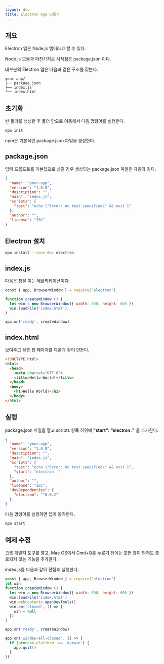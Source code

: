 ```yaml
---
layout: dev
title: Electron App 만들기
---
```

## 개요

Electron 앱은 Node.js 앱이라고 할 수 있다.

Node.js 모듈과 마찬가지로 시작점은 package.json 이다.

대부분의 Electron 앱은 다음과 같은 구조를 갖는다.

```
your-app/
├── package.json
├── index.js
└── index.html
```

## 초기화

빈 폴더를 생성한 후 폴더 안으로 이동해서 다음 명령어를 실행한다.

```bash
npm init
```

npm은 기본적인 package.json 파일을 생성한다.


## package.json

입력 프롬프트를 기본값으로 넘길 경우 생성되는 package.json 파일은 다음과 같다.

```json
{
  "name": "your-app",
  "version": "1.0.0",
  "description": "",
  "main": "index.js",
  "scripts": {
    "test": "echo \"Error: no test specified\" && exit 1"
  },
  "author": "",
  "license": "ISC"
}
```

## Electron 설치

```bash
npm install --save-dev electron
```

## index.js

다음은 창을 여는 애플리케이션이다.

```javascript
const { app, BrowserWindow } = require('electron')

function createWindow () {
  let win = new BrowserWindow({ width: 800, height: 600 })
  win.loadFile('index.html')
}

app.on('ready', createWindow)
```

## index.html

보여주고 싶은 웹 페이지를 다음과 같이 만든다.

```html
<!DOCTYPE html>
<html>
  <head>
    <meta charset="UTF-8">
    <title>Hello World!</title>
  </head>
  <body>
    <h1>Hello World!</h1>
  </body>
</html>
```

## 실행

package.json 파일을 열고 scripts 항목 하위에 **"start": "electron ."** 을 추가한다.

```json
{
  "name": "your-app",
  "version": "1.0.0",
  "description": "",
  "main": "index.js",
  "scripts": {
    "test": "echo \"Error: no test specified\" && exit 1",
    "start": "electron ."
  },
  "author": "",
  "license": "ISC",
  "devDependencies": {
    "electron": "^6.0.2"
  }
}
```

다음 명령어를 실행하면 앱이 동작한다.

```bash
npm start
```

## 예제 수정

크롬 개발자 도구를 열고, Mac OS에서 Cmd+Q를 누르기 전에는 모든 창이 닫혀도 종료되지 않는 기능을 추가한다.

index.js를 다음과 같이 편집후 실행한다.

```javascript
const { app, BrowserWindow } = require('electron')
let win
function createWindow () {
  let win = new BrowserWindow({ width: 800, height: 600 })
  win.loadFile('index.html')
  win.webContents.openDevTools()
  win.on('closed', () => {
    win = null
  })
}

app.on('ready', createWindow)

app.on('window-all-closed', () => {
  if (process.platform !== 'darwin') {
    app.quit()
  }
})
```